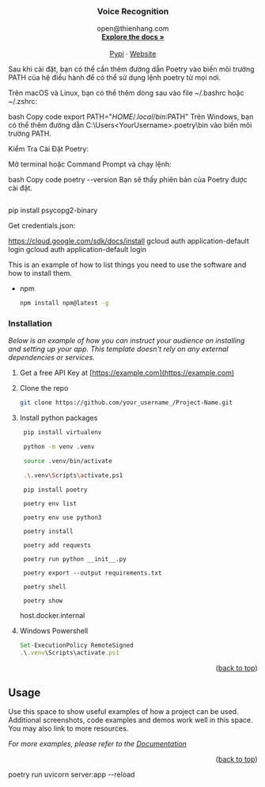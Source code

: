 <a id="readme-top"></a>

<br />
<div align="center">
  <a href="dev.thienhang.com">
    
  </a>

  <h3 align="center">Voice Recognition</h3>

  <p align="center">
    open@thienhang.com
    <br />
    <a href="https://python.thienhang.com"><strong>Explore the docs »</strong></a>
    <br />
    <br />
    <a href="https://pypi.org/project/tian_core/">Pypi</a>
    ·
    <a href="https://open.thienhang.com">Website</a>
  </p>
</div>

Sau khi cài đặt, bạn có thể cần thêm đường dẫn Poetry vào biến môi trường PATH của hệ điều hành để có thể sử dụng lệnh poetry từ mọi nơi.

Trên macOS và Linux, bạn có thể thêm dòng sau vào file ~/.bashrc hoặc ~/.zshrc:

bash
Copy code
export PATH="$HOME/.local/bin:$PATH"
Trên Windows, bạn có thể thêm đường dẫn C:\Users\<YourUsername>\.poetry\bin vào biến môi trường PATH.

Kiểm Tra Cài Đặt Poetry:

Mở terminal hoặc Command Prompt và chạy lệnh:

bash
Copy code
poetry --version
Bạn sẽ thấy phiên bản của Poetry được cài đặt.

```shell

```

pip install psycopg2-binary

Get credentials.json:

https://cloud.google.com/sdk/docs/install
gcloud auth application-default login
gcloud auth application-default login

This is an example of how to list things you need to use the software and how to install them.

- npm
  ```sh
  npm install npm@latest -g
  ```

### Installation

_Below is an example of how you can instruct your audience on installing and setting up your app. This template doesn't rely on any external dependencies or services._

1. Get a free API Key at [https://example.com](https://example.com)
2. Clone the repo
   ```sh
   git clone https://github.com/your_username_/Project-Name.git
   ```
3. Install python packages

   ```sh
    pip install virtualenv

    python -m venv .venv

    source .venv/bin/activate

    .\.venv\Scripts\activate.ps1 
   ```

   ```shell
    pip install poetry

    poetry env list

    poetry env use python3

    poetry install

    poetry add requests

    poetry run python __init__.py

    poetry export --output requirements.txt

    poetry shell

    poetry show

   ```

   host.docker.internal

4. Windows Powershell

   ```js
   Set-ExecutionPolicy RemoteSigned
   .\.venv\Scripts\activate.ps1

   ```

<p align="right">(<a href="#readme-top">back to top</a>)</p>

<!-- USAGE EXAMPLES -->

## Usage

Use this space to show useful examples of how a project can be used. Additional screenshots, code examples and demos work well in this space. You may also link to more resources.

_For more examples, please refer to the [Documentation](https://example.com)_

<p align="right">(<a href="#readme-top">back to top</a>)</p>

poetry run uvicorn server:app --reload
